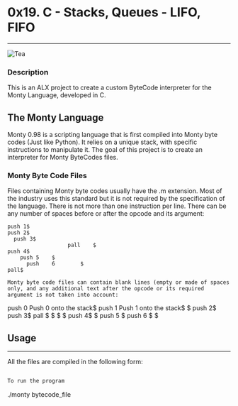 # 0x19. C - Stacks, Queues - LIFO, FIFO
---
![Tea](https://https://github.com/chijindujulian/monty/blob/master/src/makeTea.png)

### Description
This is an ALX project to create a custom ByteCode interpreter for the Monty Language, developed in C.

## The Monty Language
Monty 0.98 is a scripting language that is first compiled into Monty byte codes (Just like Python). It relies on a unique stack, with specific instructions to manipulate it. The goal of this project is to create an interpreter for Monty ByteCodes files.

### Monty Byte Code Files
Files containing Monty byte codes usually have the .m extension. Most of the industry uses this standard but it is not required by the specification of the language. There is not more than one instruction per line. There can be any number of spaces before or after the opcode and its argument:

```push 0$
push 1$
push 2$
  push 3$
                   pall    $
push 4$
    push 5    $
      push    6        $
pall$

Monty byte code files can contain blank lines (empty or made of spaces only, and any additional text after the opcode or its required argument is not taken into account:

```
push 0 Push 0 onto the stack$
push 1 Push 1 onto the stack$
$
push 2$
  push 3$
                   pall    $
$
$
                           $
push 4$
$
    push 5    $
      push    6        $
$

## Usage
---
All the files are compiled in the following form:
```gcc -Wall -Werror -Wextra -pedantic *.c -o monty.

To run the program

```
./monty bytecode_file
